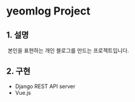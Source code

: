 # yeomlog Project

## 1. 설명

​	본인을 표현하는 개인 블로그를 만드는 프로젝트입니다.



## 2. 구현

- Django REST API server
- Vue.js